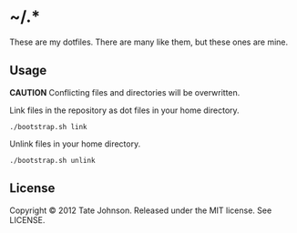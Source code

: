 # ~/.*

These are my dotfiles. There are many like them, but these ones are mine.

## Usage

**CAUTION** Conflicting files and directories will be overwritten.

Link files in the repository as dot files in your home directory.

    ./bootstrap.sh link

Unlink files in your home directory.

    ./bootstrap.sh unlink

## License

Copyright © 2012 Tate Johnson. Released under the MIT license. See LICENSE.
